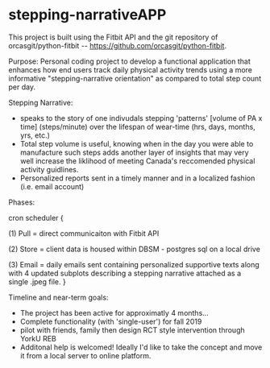 # stepping-narrativeAPP

This project is built using the Fitbit API and the git repository of orcasgit/python-fitbit -- https://github.com/orcasgit/python-fitbit.

Purpose:
Personal coding project to develop a functional application that enhances how end users track daily physical activity trends using a more informative "stepping-narrative orientation" as compared to total step count per day.

Stepping Narrative:
- speaks to the story of one indivudals stepping 'patterns' [volume of PA x time] (steps/minute) over the lifespan of wear-time (hrs, days, months, yrs, etc.)
- Total step volume is useful, knowing when in the day you were able to manufacture such steps adds another layer of insights that may very well increase the liklihood of meeting Canada's reccomended physical activity guidlines. 
- Personalized reports sent in a timely manner and in a localized fashion (i.e. email account)

Phases: 

cron scheduler {

(1) Pull = direct communicaiton with Fitbit API

(2) Store = client data is housed within DBSM - postgres sql on a local drive

(3) Email = daily emails sent containing personalized supportive texts along with 4 updated subplots describing a stepping narrative attached as a single .jpeg file. 
                } 

Timeline and near-term goals:
- The project has been active for approximatly 4 months...
- Complete functionality (with 'single-user') for fall 2019
- pilot with friends, family then design RCT style intervention through YorkU REB
- Additonal help is welcomed! Ideally I'd like to take the concept and move it from a local server to online platform. 
